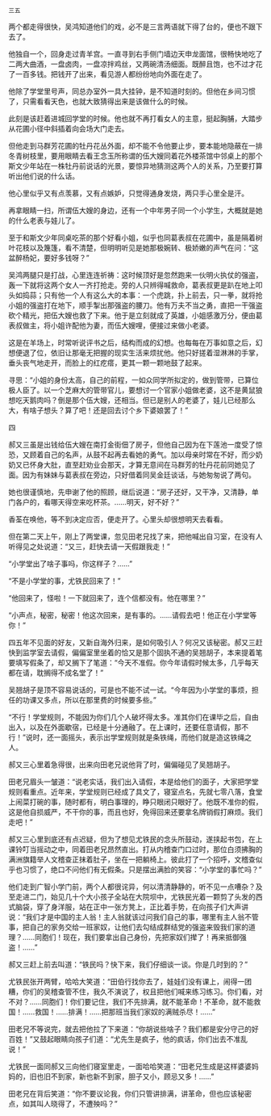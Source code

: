     三五 

   两个都走得很快，吴鸿知道他们的戏，必不是三言两语就下得了台的，便也不跟下去了。

   他独自一个，回身走过青羊宫。一直寻到右手侧门墙边天申龙面馆，很畅快地吃了二两大曲酒，一盘卤肉，一盘凉拌鸡丝，又两碗清汤细面。既醉且饱，也不过才花了一百多钱。把钱开了出来，看见游人都纷纷地向外面在走了。

   他除了学堂里号声，同总办室外一具大挂钟，是不知道时刻的。但他在乡间习惯了，只需看看天色，也就大致猜得出来是该做什么的时候。

   此刻是该赶着进城回学堂的时候。他也就不再打看女人的主意，挺起胸脯，大踏步从花圃小径中斜插着向会场大门走去。

   但他走到马群芳花圃的牡丹花丛外面，却不能不令他要止步，要本能地隐蔽在一排冬青树枝里，要用眼睛去看王念玉所称谓的伍大嫂同着花外楼茶馆中邻桌上的那个斯文少年站在一株牡丹前说话的光景，要惊异地猜测这两个人的关系，乃至要打算听出他们说的什么话。

   他心里似乎又有点羡慕，又有点嫉妒，只觉得通身发烧，两只手心里全是汗。

   再拿眼睛一扫，所谓伍大嫂的身边，还有一个中年男子同一个小学生，大概就是她的什么老表与娃儿了。

   至于和斯文少年同桌吃茶的那个好看小姐，似乎也同葛表叔在花圃中，虽是隔着树叶花枝以及篾篷，看不清楚，但明明听见是她那极婉转、极娇嫩的声气在问：“这盆醉杨妃，要好多钱呀？”

   吴鸿两腿只是打战，心里连连祈祷：这时候顶好是忽然跑来一伙明火执仗的强盗，轰一下就将这两个女人一齐打抢走。旁的人只辨得喊救命，葛表叔更是趴在地上叩头如捣蒜；只有他一个人有这么大的本事：一个虎跳，扑上前去，只一拳，就将抢小姐的强盗打在地下，顺手掣出那强盗的腰刀。他有万夫不当之勇，直把一干强盗砍个精光，把伍大嫂也救了下来。他于是立刻就成了英雄，小姐感激万分，便由葛表叔做主，将小姐许配他为妻，而伍大嫂哩，便接过来做小老婆。

   这是在羊场上，时常听说评书之后，结构而成的幻想。也每每在万事如意之后，幻想便退了位，依旧让那毫无把握的现实生活来烦扰他。他只好搓着湿淋淋的手掌，垂头丧气地走开，而脸上的红疙瘩，更其一颗一颗地鼓了起来。

   寻思：“小姐的身份太高，自己的前程，一如众同学所拟定的，做到管带，已算位极人臣了。以一个芝麻大的管带官儿，要想讨一个官家小姐做老婆，这不是黄鼠狼想吃天鹅肉吗？倒是那个伍大嫂，还相当。但已是别人的老婆了，娃儿已经那么大，有啥子想头？算了吧！还是回去讨个乡下婆娘罢了！”

   四

   郝又三虽是出钱给伍大嫂在南打金街佃了房子，但他自己因为在下莲池一度受了惊恐，又顾着自己的名声，从鼓不起再去看她的勇气。加以母亲时常在不好，而少奶奶又已怀身大肚，直至赶劝业会那天，才算无意间在马群芳的牡丹花前同她见了面。因为有妹妹与葛表叔在旁边，只好借着同吴金廷谈话，与她匆匆说了两句。

   她也很谨慎地，先申谢了他的照顾，继后说道：“房子还好，又干净，又清静，单门各户的，看哪天得空来吃杯茶。……明天，好不好？”

   香荃在唤他，等不到决定应否，便走开了。心里头却很想明天去看看。

   但在第二天上午，刚上了两堂课，忽见田老兄找了来，把他喊出自习室，在没有人听得见之处说道：“又三，赶快去请一天假跟我走！”

   “小学堂出了啥子事吗，你这样子？……”

   “不是小学堂的事，尤铁民回来了！”

   “他回来了，怪啦！一下就回来了，连个信都没有。他在哪里？”

   “小声点，秘密，秘密！他这次回来，是有事的。……请假去吧！他正在小学堂等你！”

   四五年不见面的好友，又新自海外归来，是如何吸引人？何况又该秘密。郝又三赶快到监学室去请假，偏偏室里坐着的恰又是那个固执不通的吴翘胡子，本来提着笔要填写假条了，却又搁下了笔道：“今天不准假。你今年请假时候太多，几乎每天都在请，耽搁得不成名堂了！”

   吴翘胡子是顶不容易说话的，可是也不能不试一试。“今年因为小学堂的事烦，担任的功课又多点，所以在那里费的时候要多些。”

   “不行！学堂规则，不能因为你们几个人破坏得太多。准其你们在课毕之后，自由出入，以及在外面歇宿，已经是十分通融了。在上课时，还要任意请假，那不行！”说时，还一面摇头，表示出学堂规则就是条铁绳，而他们就是造这铁绳之人。

   郝又三心里着急得很，出来向田老兄说他背了时，偏偏碰见了吴翘胡子。

   田老兄眉头一皱道：“说老实话，我们出入请假，本是给他们的面子，大家把学堂规则看重点。近年来，学堂规则已经成了具文了，寝室点名，先就七零八落，食堂上闹菜打碗的事，随时都有，明白事理的，睁只眼闭只眼好了。他既不准你的假，这是他自损威严，不干你的事，而且也好，免得回来还要拿名牌销假打麻烦。我们走吧！”

   郝又三心里到底还有点迟疑，但为了想见尤铁民的念头所鼓动，遂挟起书包，在上课铃叮当摇动之中，同着田老兄昂然直出。打从内稽查门口过时，那位白须拂胸的满洲旗籍举人文稽查正抹着肚子，坐在一把躺椅上。彼此打了一个招呼，文稽查似乎也习惯了，绝口不问他们有无假条。只是摆出满脸的笑容：“小学堂的事忙吗？”

   他们走到广智小学门前，两个人都很诧异，何以清清静静的，听不见一点嘈杂？及至走进二门，始见几十个大小孩子全站在大院坝中，尤铁民光着一颗剪了头发的西式脑袋，穿了身洋服，站在正中一张方凳上，正比着手势，在向孩子们大声讲说：“我们才是中国的主人翁！主人翁就该过问我们自己的事，哪里有主人翁不管事，把自己的家务交给一班家奴，让他们去勾结成群结党的强盗来毁我们家的道理？……同胞们！现在，我们要拿出自己身份，先把家奴们撵了！再来抵御强盗！……”

   郝又三赶上前去叫道：“铁民吗？快下来，我们仔细谈一谈。你是几时到的？”

   尤铁民张开两臂，哈哈大笑道：“田伯行找你去了，娃娃们没有课上，闹得一团糟，你们的吴稽查管不住，我久不演说了，权且把他们喊来练习练习。你们看，对不对？……同胞们！你们要记住，我们不先排满，就不能革命！不革命，就不能救国！……救国！……排满！……把那班当我们家奴的满贼杀尽！……”

   田老兄不等说完，就去把他拉了下来道：“你胡说些啥子？我们都是安分守己的好百姓！”又鼓起眼睛向孩子们道：“尤先生是疯子，他的疯话，你们出去不准乱说！”

   尤铁民一面同郝又三向他们寝室里走，一面哈哈笑道：“田老兄生成是这样婆婆妈妈的，旧也旧不到家，新也新不到家，胆子又小，顾忌又多！……”

   田老兄在背后笑道：“你不要议论我，你们只管讲排满，讲革命，但也应该秘密点，如其叫人晓得了，不遭殃吗？”


